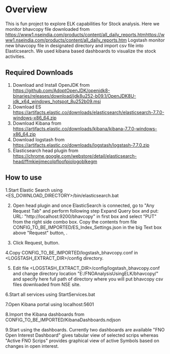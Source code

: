 # Overview
This is fun project to explore ELK capabilities for Stock analysis. Here we monitor bhavcopy file downloaded from https://www1.nseindia.com/products/content/all_daily_reports.htmhttps://www1.nseindia.com/products/content/all_daily_reports.htm
Logstash monitor new bhavcopy file in designated directory and import csv file into Elasticsearch.
We used kibana based dashboards to visualize the stock activities.

## Required Downloads
1. Download and Install OpenJDK from https://github.com/AdoptOpenJDK/openjdk8-binaries/releases/download/jdk8u252-b09.1/OpenJDK8U-jdk_x64_windows_hotspot_8u252b09.msi
2. Download ES https://artifacts.elastic.co/downloads/elasticsearch/elasticsearch-7.7.0-windows-x86_64.zip
3. Download Kibana from https://artifacts.elastic.co/downloads/kibana/kibana-7.7.0-windows-x86_64.zip
4. Download logstash from https://artifacts.elastic.co/downloads/logstash/logstash-7.7.0.zip
5. Elasticsearch head plugin from https://chrome.google.com/webstore/detail/elasticsearch-head/ffmkiejjmecolpfloofpjologoblkegm

## How to use
1.Start Elastic Search using <ES_DOWNLOAD_DIRECTORY>/bin/elasticsearch.bat

2. Open head plugin and once ElasticSearch is connected, go to "Any Request Tab" and perform following step
Expand Query box and put: URL: "http://localhost:9200/bhavcopy" in first box and select "PUT" from the right side combo box.
Copy the contents from file CONFIG_TO_BE_IMPORTED/ES_Index_Settings.json in the big Text box above "Request" button, .

3. Click Request, button.

4.Copy CONFIG_TO_BE_IMPORTED/logstash_bhavcopy.conf in <LOGSTASH_EXTRACT_DIR>/config directory.

5. Edit file <LOGSTASH_EXTRACT_DIR>/config/logstash_bhavcopy.conf and change directory location "E:/FNOAnalysisUsingELK/bhavcopy/" and specify here full path of directory where you will put bhavcopy csv files downloaded from NSE site.

6.Start all services using StartServices.bat

7.Open Kibana portal using localhost:5601

8.Import the Kibana dashboards  from CONFIG_TO_BE_IMPORTED/KibanaDashboards.ndjson

9.Start using the dashboards. Currently two dashboards are available "FNO Open Interest Dashboard" gives tabular view of selected scrips whereas "Active FNO Scrips" provides graphical view of active Symbols based on changes in open interest.
